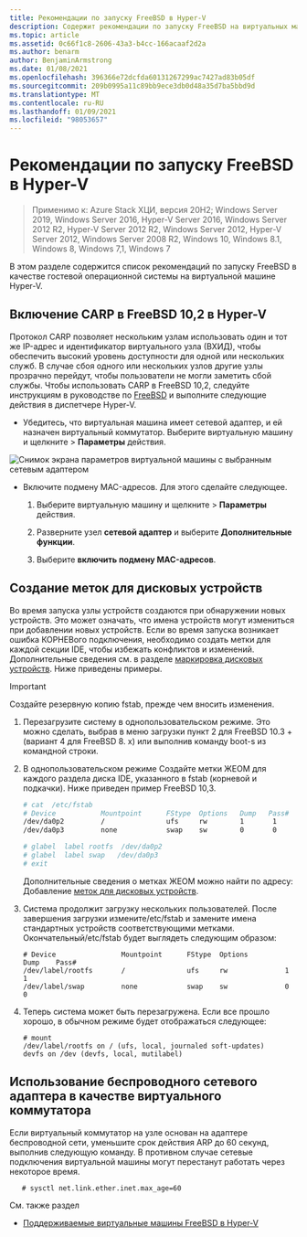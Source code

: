 ```yaml
---
title: Рекомендации по запуску FreeBSD в Hyper-V
description: Содержит рекомендации по запуску FreeBSD на виртуальных машинах.
ms.topic: article
ms.assetid: 0c66f1c8-2606-43a3-b4cc-166acaaf2d2a
ms.author: benarm
author: BenjaminArmstrong
ms.date: 01/08/2021
ms.openlocfilehash: 396366e72dcfda60131267299ac7427ad83b05df
ms.sourcegitcommit: 209b0995a11c89bb9ece3db0d48a35d7ba5bbd9d
ms.translationtype: MT
ms.contentlocale: ru-RU
ms.lasthandoff: 01/09/2021
ms.locfileid: "98053657"
---
```

# <a name="best-practices-for-running-freebsd-on-hyper-v"></a>Рекомендации по запуску FreeBSD в Hyper-V

>Применимо к: Azure Stack ХЦИ, версия 20H2; Windows Server 2019, Windows Server 2016, Hyper-V Server 2016, Windows Server 2012 R2, Hyper-V Server 2012 R2, Windows Server 2012, Hyper-V Server 2012, Windows Server 2008 R2, Windows 10, Windows 8.1, Windows 8, Windows 7,1, Windows 7

В этом разделе содержится список рекомендаций по запуску FreeBSD в качестве гостевой операционной системы на виртуальной машине Hyper-V.

## <a name="enable-carp-in-freebsd-102-on-hyper-v"></a>Включение CARP в FreeBSD 10,2 в Hyper-V

Протокол CARP позволяет нескольким узлам использовать один и тот же IP-адрес и идентификатор виртуального узла (ВХИД), чтобы обеспечить высокий уровень доступности для одной или нескольких служб. В случае сбоя одного или нескольких узлов другие узлы прозрачно перейдут, чтобы пользователи не могли заметить сбой службы. Чтобы использовать CARP в FreeBSD 10,2, следуйте инструкциям в руководстве по [FreeBSD](https://www.freebsd.org/doc/en/books/handbook/carp.html) и выполните следующие действия в диспетчере Hyper-V.

* Убедитесь, что виртуальная машина имеет сетевой адаптер, и ей назначен виртуальный коммутатор. Выберите виртуальную машину и щелкните   >  **Параметры** действия.

![Снимок экрана параметров виртуальной машины с выбранным сетевым адаптером](media/Hyper-V_Settings_NetworkAdapter.png)

* Включите подмену MAC-адресов. Для этого сделайте следующее.

   1. Выберите виртуальную машину и щелкните   >  **Параметры** действия.

   2. Разверните узел **сетевой адаптер** и выберите **Дополнительные функции**.

   3. Выберите **включить подмену MAC-адресов**.

## <a name="create-labels-for-disk-devices"></a>Создание меток для дисковых устройств

Во время запуска узлы устройств создаются при обнаружении новых устройств. Это может означать, что имена устройств могут измениться при добавлении новых устройств. Если во время запуска возникает ошибка КОРНЕВого подключения, необходимо создать метки для каждой секции IDE, чтобы избежать конфликтов и изменений. Дополнительные сведения см. в разделе [маркировка дисковых устройств](https://www.freebsd.org/doc/handbook/geom-glabel.html). Ниже приведены примеры.

> [!IMPORTANT]
> Создайте резервную копию fstab, прежде чем вносить изменения.

1. Перезагрузите систему в однопользовательском режиме. Это можно сделать, выбрав в меню загрузки пункт 2 для FreeBSD 10.3 + (вариант 4 для FreeBSD 8. x) или выполнив команду boot-s из командной строки.

2. В однопользовательском режиме Создайте метки ЖЕОМ для каждого раздела диска IDE, указанного в fstab (корневой и подкачки). Ниже приведен пример FreeBSD 10,3.

   ```bash
   # cat  /etc/fstab
   # Device           Mountpoint      FStype  Options   Dump   Pass#
   /dev/da0p2         /               ufs     rw        1       1
   /dev/da0p3         none            swap    sw        0       0

   # glabel  label rootfs  /dev/da0p2
   # glabel  label swap   /dev/da0p3
   # exit
   ```

   Дополнительные сведения о метках ЖЕОМ можно найти по адресу: Добавление [меток для дисковых устройств](https://www.freebsd.org/doc/handbook/geom-glabel.html).

3. Система продолжит загрузку нескольких пользователей. После завершения загрузки измените/etc/fstab и замените имена стандартных устройств соответствующими метками. Окончательный/etc/fstab будет выглядеть следующим образом:

   ```
   # Device                Mountpoint      FStype  Options         Dump    Pass#
   /dev/label/rootfs       /               ufs     rw              1       1
   /dev/label/swap         none            swap    sw              0       0
   ```

4. Теперь система может быть перезагружена. Если все прошло хорошо, в обычном режиме будет отображаться следующее:

   ```
   # mount
   /dev/label/rootfs on / (ufs, local, journaled soft-updates)
   devfs on /dev (devfs, local, mutilabel)
   ```

## <a name="use-a-wireless-network-adapter-as-the-virtual-switch"></a>Использование беспроводного сетевого адаптера в качестве виртуального коммутатора

Если виртуальный коммутатор на узле основан на адаптере беспроводной сети, уменьшите срок действия ARP до 60 секунд, выполнив следующую команду. В противном случае сетевые подключения виртуальной машины могут перестанут работать через некоторое время.


```
   # sysctl net.link.ether.inet.max_age=60
```


См. также раздел

* [Поддерживаемые виртуальные машины FreeBSD в Hyper-V](Supported-FreeBSD-virtual-machines-on-Hyper-V.md)
